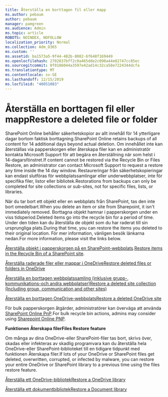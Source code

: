 ```yaml
---
title: Återställa en borttagen fil eller mapp
ms.author: pebaum
author: pebaum
manager: pamgreen
ms.audience: Admin
ms.topic: article
ROBOTS: NOINDEX, NOFOLLOW
localization_priority: Normal
ms.collection: Adm_O365
ms.custom: ''
ms.assetid: ba1573a5-9f44-482b-8082-6f648f169449
ms.openlocfilehash: 2702837bff2c0a465dde2c090a44e02747cc85ec
ms.sourcegitcommit: 0f0186044a3597e42ad14c32ca58e7224344dcfa
ms.translationtype: MT
ms.contentlocale: sv-SE
ms.lasthandoff: 12/15/2019
ms.locfileid: "40051083"
---
```

# <a name="restore-a-deleted-file-or-folder"></a><span data-ttu-id="a73c4-102">Återställa en borttagen fil eller mapp</span><span class="sxs-lookup"><span data-stu-id="a73c4-102">Restore a deleted file or folder</span></span>

<span data-ttu-id="a73c4-103">SharePoint Online behåller säkerhetskopior av allt innehåll för 14 ytterligare dagar bortom faktisk borttagning.</span><span class="sxs-lookup"><span data-stu-id="a73c4-103">SharePoint Online retains backups of all content for 14 additional days beyond actual deletion.</span></span> <span data-ttu-id="a73c4-104">Om innehållet inte kan återställas via papperskorgen eller återskapa filer kan en administratör kontakta Microsoft Support för att begära en återställning när som helst i 14-dagarsfönstret.</span><span class="sxs-lookup"><span data-stu-id="a73c4-104">If content cannot be restored via the Recycle Bin or Files Restore, an administrator can contact Microsoft Support to request a restore any time inside the 14 day window.</span></span> <span data-ttu-id="a73c4-105">Restaureringar från säkerhetskopieringar kan endast slutföras för webbplatssamlingar eller underwebbplatser, inte för specifika filer, listor eller bibliotek.</span><span class="sxs-lookup"><span data-stu-id="a73c4-105">Restorations from backups can only be completed for site collections or sub-sites, not for specific files, lists, or libraries.</span></span>

<span data-ttu-id="a73c4-106">När du tar bort ett objekt eller en webbplats från SharePoint, tas den inte bort omedelbart.</span><span class="sxs-lookup"><span data-stu-id="a73c4-106">When you delete an item or site from Sharepoint, it isn't immediately removed.</span></span> <span data-ttu-id="a73c4-107">Borttagna objekt hamnar i papperskorgen under en viss tidsperiod.</span><span class="sxs-lookup"><span data-stu-id="a73c4-107">Deleted items go into the recycle bin for a period of time.</span></span> <span data-ttu-id="a73c4-108">Under den tiden kan du återställa de objekt som du har raderat till sin ursprungliga plats.</span><span class="sxs-lookup"><span data-stu-id="a73c4-108">During that time, you can restore the items you deleted to their original location.</span></span> <span data-ttu-id="a73c4-109">För mer information, vänligen besök länkarna nedan.</span><span class="sxs-lookup"><span data-stu-id="a73c4-109">For more information, please visit the links below.</span></span>

<span data-ttu-id="a73c4-110">[Återställa objekt i papperskorgen på en SharePoint-webbplats](https://support.office.com/article/restore-deleted-items-from-the-site-collection-recycle-bin-5fa924ee-16d7-487b-9a0a-021b9062d14b).</span><span class="sxs-lookup"><span data-stu-id="a73c4-110">[Restore items in the Recycle Bin of a SharePoint site](https://support.office.com/article/restore-deleted-items-from-the-site-collection-recycle-bin-5fa924ee-16d7-487b-9a0a-021b9062d14b).</span></span>

[<span data-ttu-id="a73c4-111">Återställa raderade filer eller mappar i OneDrive</span><span class="sxs-lookup"><span data-stu-id="a73c4-111">Restore deleted files or folders in OneDrive</span></span>](https://support.office.com/article/Restore-deleted-files-or-folders-in-OneDrive-949ada80-0026-4db3-a953-c99083e6a84f)

[<span data-ttu-id="a73c4-112">Återställa en borttagen webbplatssamling (inklusive grupp-, kommunikations-och andra webbplatser)</span><span class="sxs-lookup"><span data-stu-id="a73c4-112">Restore a deleted site collection (Including group, communication and other sites)</span></span>](https://docs.microsoft.com/sharepoint/restore-deleted-site-collection)

[<span data-ttu-id="a73c4-113">Återställa en borttagen OneDrive-webbplats</span><span class="sxs-lookup"><span data-stu-id="a73c4-113">Restore a deleted OneDrive site</span></span>](https://docs.microsoft.com/onedrive/restore-deleted-onedrive)

<span data-ttu-id="a73c4-114">För bulk papperskorgen åtgärder, administratörer kan överväga att använda [SharePoint Online PnP](https://docs.microsoft.com/powershell/sharepoint/sharepoint-pnp/sharepoint-pnp-cmdlets?view=sharepoint-ps).</span><span class="sxs-lookup"><span data-stu-id="a73c4-114">For bulk recycle bin actions, admins may consider using [Sharepoint Online PNP](https://docs.microsoft.com/powershell/sharepoint/sharepoint-pnp/sharepoint-pnp-cmdlets?view=sharepoint-ps).</span></span>

<span data-ttu-id="a73c4-115">**Funktionen Återskapa filer**</span><span class="sxs-lookup"><span data-stu-id="a73c4-115">**Files Restore feature**</span></span>

<span data-ttu-id="a73c4-116">Om många av dina OneDrive-eller SharePoint-filer tas bort, skrivs över, skadas eller infekteras av skadlig programvara kan du återställa hela OneDrive-eller SharePoint-biblioteket till en tidigare tidpunkt med funktionen Återskapa filer.</span><span class="sxs-lookup"><span data-stu-id="a73c4-116">If lots of your OneDrive or SharePoint files get deleted, overwritten, corrupted, or infected by malware, you can restore your entire OneDrive or SharePoint library to a previous time using the files restore feature.</span></span>

[<span data-ttu-id="a73c4-117">Återställa ett OneDrive-bibliotek</span><span class="sxs-lookup"><span data-stu-id="a73c4-117">Restore a OneDrive library</span></span>](https://support.office.com/article/restore-your-onedrive-fa231298-759d-41cf-bcd0-25ac53eb8a15)

[<span data-ttu-id="a73c4-118">Återställa ett dokumentbibliotek</span><span class="sxs-lookup"><span data-stu-id="a73c4-118">Restore a Document library</span></span>](https://support.office.com/article/restore-a-document-library-317791c3-8bd0-4dfd-8254-3ca90883d39a)

